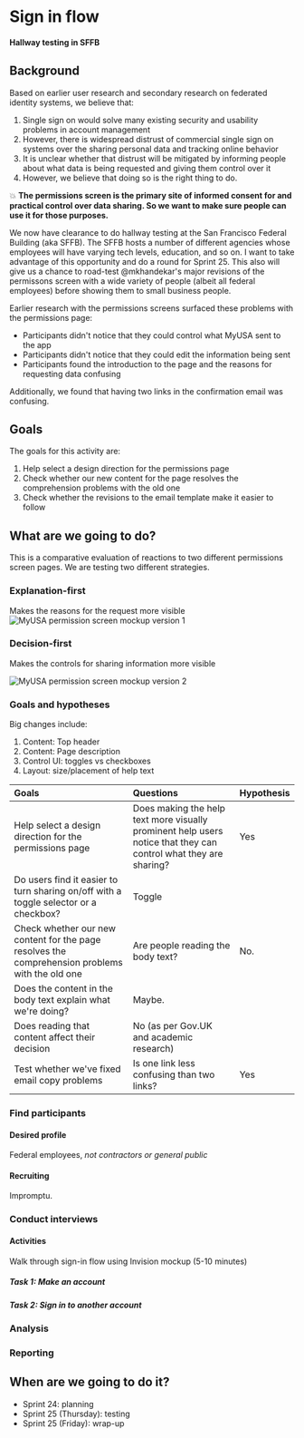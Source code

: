 # Sign in flow
#### Hallway testing in SFFB

## Background
Based on earlier user research and secondary research on federated identity systems, we believe that:

1. Single sign on would solve many existing security and usability problems in account management
2. However, there is widespread distrust of commercial single sign on systems over the sharing personal data and tracking online behavior 
3. It is unclear whether that distrust will be mitigated by informing people about what data is being requested and giving them control over it
4. However, we believe that doing so is the right thing to do. 

:boom: **The permissions screen is the primary site of informed consent for and practical control over data sharing. So we want to make sure people can use it for those purposes.** 

We now have clearance to do hallway testing at the San Francisco Federal Building (aka SFFB). The SFFB hosts a number of different agencies whose employees will have varying tech levels, education, and so on. I want to take advantage of this opportunity and do a round for Sprint 25. This also will give us a chance to road-test @mkhandekar's major revisions of the permissons screen with a wide variety of people (albeit all federal employees) before showing them to small business people.

Earlier research with the permissions screens surfaced these problems with the permissions page:

* Participants didn't notice that they could control what MyUSA sent to the app
* Participants didn't notice that they could edit the information being sent
* Participants found the introduction to the page and the reasons for requesting data confusing

Additionally, we found that having two links in the confirmation email was confusing. 

## Goals
The goals for this activity are:

1. Help select a design direction for the permissions page
2. Check whether our new content for the page resolves the comprehension problems with the old one
3. Check whether the revisions to the email template make it easier to follow

## What are we going to do?
This is a comparative evaluation of reactions to two different permissions screen pages. We are testing two different strategies.

### Explanation-first 
Makes the reasons for the request more visible
![MyUSA permission screen mockup version 1](https://cloud.githubusercontent.com/assets/1598889/7028778/262a9f6c-dd26-11e4-90a9-7f37f29cf935.png)

### Decision-first
Makes the controls for sharing information more visible

![MyUSA permission screen mockup version 2](https://cloud.githubusercontent.com/assets/10067318/7057037/3fdae86e-de06-11e4-911b-c7203e938c27.png)


### Goals and hypotheses
Big changes include:

1. Content: Top header 
2. Content: Page description
3. Control UI: toggles vs checkboxes
4. Layout: size/placement of help text

Goals | Questions | Hypothesis
:------------ | :-------------| :-------------
Help select a design direction for the permissions page | Does making the help text more visually prominent help users notice that they can control what they are sharing? | Yes
 | Do users find it easier to turn sharing on/off with a toggle selector or a checkbox? | Toggle
Check whether our new content for the page resolves the comprehension problems with the old one | Are people reading the body text? | No.
 | Does the content in the body text explain what we're doing? | Maybe. 
 | Does reading that content affect their decision | No (as per Gov.UK and academic research)
Test whether we've fixed email copy problems | Is one link less confusing than two links? | Yes

### Find participants 
#### Desired profile
Federal employees, _not contractors or general public_

#### Recruiting
Impromptu.

### Conduct interviews
#### Activities
Walk through sign-in flow using Invision mockup (5-10 minutes)
##### Task 1: Make an account
##### Task 2: Sign in to another account 

### Analysis
### Reporting
## When are we going to do it?
* Sprint 24: planning
* Sprint 25 (Thursday): testing
* Sprint 25 (Friday): wrap-up
